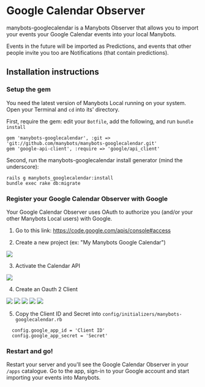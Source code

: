 # Google Calendar Observer

manybots-googlecalendar is a Manybots Observer that allows you to import your events your Google Calendar events into your local Manybots.

Events in the future will be imported as Predictions, and events that other people invite you too are Notifications (that contain predictions).

## Installation instructions

### Setup the gem

You need the latest version of Manybots Local running on your system. Open your Terminal and `cd` into its' directory.

First, require the gem: edit your `Botfile`, add the following, and run `bundle install`

```
gem 'manybots-googlecalendar', :git => 'git://github.com/manybots/manybots-googlecalendar.git'
gem 'google-api-client', :require => 'google/api_client'
```

Second, run the manybots-googlecalendar install generator (mind the underscore):

```
rails g manybots_googlecalendar:install
bundle exec rake db:migrate
```

### Register your Google Calendar Observer with Google

Your Google Calendar Observer uses OAuth to authorize you (and/or your other Manybots Local users) with Google. 

1. Go to this link: https://code.google.com/apis/console#access

2. Create a new project (ex: "My Manybots Google Calendar")

<img src="https://img.skitch.com/20120313-i643txn75c2ncjw4dtu4rhu9.png" />

3. Activate the Calendar API

<img src="https://img.skitch.com/20120313-j2dg3eir6xujcu3y3xkd4ydx2g.png" />

4. Create an Oauth 2 Client

<img src="https://img.skitch.com/20120313-x8yp2241bhthrwjtxege9abdpn.png"/>

<img src="https://img.skitch.com/20120322-x8x3ykic2cewjwttynxt368j7g.png"/>

<img src="https://img.skitch.com/20120313-re8enpenygw2d91tjqmcfqpsei.png" />

<img src="https://img.skitch.com/20120313-d2n5t653yy1ntt3tkn7uxu5cni.png" />

<img src="https://img.skitch.com/20120313-ey773pi16u72ictdg2pp72unkw.png" />


5. Copy the Client ID and Secret into `config/initializers/manybots-googlecalendar.rb`

```
  config.google_app_id = 'Client ID'
  config.google_app_secret = 'Secret'
```


### Restart and go!

Restart your server and you'll see the Google Calendar Observer in your `/apps` catalogue. Go to the app, sign-in to your Google account and start importing your events into Manybots.